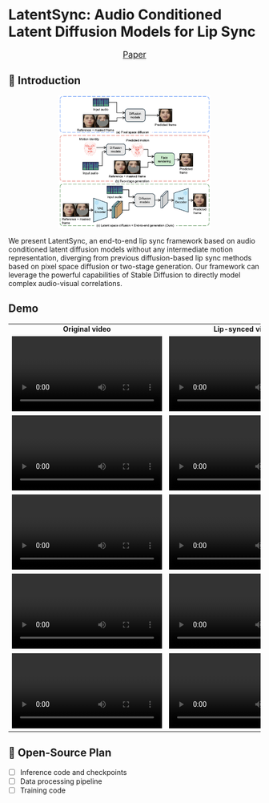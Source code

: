 # LatentSync: Audio Conditioned Latent Diffusion Models for Lip Sync

<p align="center" style="font-size: larger;">
  <a href="https://arxiv.org/abs/2412.04431">Paper</a>
</p>

## 📖 Introduction

<p align="center">
<img src="assets/frameworks_comparison.png" width=60%>
<p>

We present LatentSync, an end-to-end lip sync framework based on audio conditioned latent diffusion models without any intermediate motion representation, diverging from previous diffusion-based lip sync methods based on pixel space diffusion or two-stage generation. Our framework can leverage the powerful capabilities of Stable Diffusion to directly model complex audio-visual correlations.

## Demo


































<table class="center">
  <tr style="font-weight: bolder;text-align:center;">
        <td width="50%"><b>Original video</b></td>
        <td width="50%"><b>Lip-synced video</b></td>
  </tr>
  <tr>
    <td>
      <video src=https://github.com/user-attachments/assets/89b02797-457c-4510-8dfb-8d10ffac76d2 controls preload></video>
    </td>
    <td>
      <video src=https://github.com/user-attachments/assets/5c4cf5e3-a52b-453a-a977-615043fd681c controls preload></video>
    </td>
  </tr>
  <tr>
    <td>
      <video src=https://github.com/user-attachments/assets/78cd1df3-c15b-492f-bc4a-b88615266d73 controls preload></video>
    </td>
    <td>
      <video src=https://github.com/user-attachments/assets/c7781efa-1179-4fed-9193-791af9990af2 controls preload></video>
    </td>
  </tr>
  <tr>
    <td>
      <video src=https://github.com/user-attachments/assets/b7da5495-a02b-4efe-86bf-df56246725f0 controls preload></video>
    </td>
    <td>
      <video src=https://github.com/user-attachments/assets/99fcf7e7-2db7-488b-93de-c6ed78203a6d controls preload></video>
    </td>
  </tr>
  <tr>
    <td width=300px>
      <video src=https://github.com/user-attachments/assets/d08287ad-48c1-4bc3-8c8f-a333cf57f5fa controls preload></video>
    </td>
    <td width=300px>
      <video src=https://github.com/user-attachments/assets/872525ef-bac4-44d1-9ecf-d51928b3aaf5 controls preload></video>
    </td>
  </tr>
  <tr>
    <td>
      <video src=https://github.com/user-attachments/assets/c19951b5-57d4-44f6-aa48-9f92fc0da3df controls preload></video>
    </td>
    <td>
      <video src=https://github.com/user-attachments/assets/445baf69-b0f6-4b83-9996-c4d7622672fc controls preload></video>
    </td>
  </tr>
</table>

## 📑 Open-Source Plan

- [ ] Inference code and checkpoints
- [ ] Data processing pipeline
- [ ] Training code
